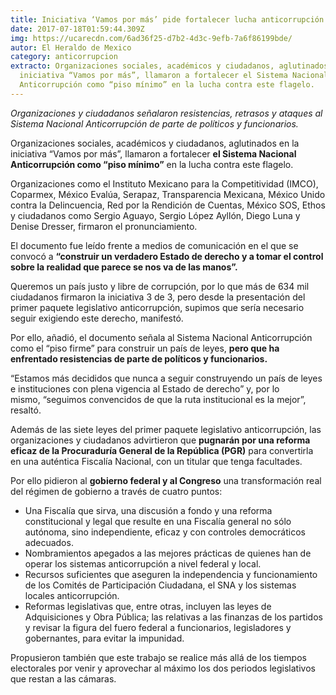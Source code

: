 ```yaml
---
title: Iniciativa ‘Vamos por más’ pide fortalecer lucha anticorrupción
date: 2017-07-18T01:59:44.309Z
img: https://ucarecdn.com/6ad36f25-d7b2-4d3c-9efb-7a6f86199bde/
autor: El Heraldo de Mexico
category: anticorrupcion
extracto: Organizaciones sociales, académicos y ciudadanos, aglutinados en la
  iniciativa “Vamos por más”, llamaron a fortalecer el Sistema Nacional
  Anticorrupción como “piso mínimo” en la lucha contra este flagelo.
---
```

*Organizaciones y ciudadanos señalaron resistencias, retrasos y ataques al Sistema Nacional Anticorrupción de parte de políticos y funcionarios.*

Organizaciones sociales, académicos y ciudadanos, aglutinados en la iniciativa “Vamos por más”, llamaron a fortalecer **el Sistema Nacional Anticorrupción como “piso mínimo”** en la lucha contra este flagelo.

Organizaciones como el Instituto Mexicano para la Competitividad (IMCO), Coparmex, México Evalúa, Serapaz, Transparencia Mexicana, México Unido contra la Delincuencia, Red por la Rendición de Cuentas, México SOS, Ethos y ciudadanos como Sergio Aguayo, Sergio López Ayllón, Diego Luna y Denise Dresser, firmaron el pronunciamiento.

El documento fue leído frente a medios de comunicación en el que se convocó a **“construir un verdadero Estado de derecho y a tomar el control sobre la realidad que parece se nos va de las manos”.**

Queremos un país justo y libre de corrupción, por lo que más de 634 mil ciudadanos firmaron la iniciativa 3 de 3, pero desde la presentación del primer paquete legislativo anticorrupción, supimos que sería necesario seguir exigiendo este derecho, manifestó.

Por ello, añadió, el documento señala al Sistema Nacional Anticorrupción como el “piso firme” para construir un país de leyes, **pero que ha enfrentado resistencias de parte de políticos y funcionarios.** 

“Estamos más decididos que nunca a seguir construyendo un país de leyes e instituciones con plena vigencia al Estado de derecho” y, por lo mismo, “seguimos convencidos de que la ruta institucional es la mejor”, resaltó.

Además de las siete leyes del primer paquete legislativo anticorrupción, las organizaciones y ciudadanos advirtieron que **pugnarán por una reforma eficaz de la Procuraduría General de la República (PGR)** para convertirla en una auténtica Fiscalía Nacional, con un titular que tenga facultades.

Por ello pidieron al **gobierno federal y al Congreso** una transformación real del régimen de gobierno a través de cuatro puntos:

* Una Fiscalía que sirva, una discusión a fondo y una reforma constitucional y legal que resulte en una Fiscalía general no sólo autónoma, sino independiente, eficaz y con controles democráticos adecuados.
* Nombramientos apegados a las mejores prácticas de quienes han de operar los sistemas anticorrupción a nivel federal y local.
* Recursos suficientes que aseguren la independencia y funcionamiento de los Comités de Participación Ciudadana, el SNA y los sistemas locales anticorrupción.
* Reformas legislativas que, entre otras, incluyen las leyes de Adquisiciones y Obra Pública; las relativas a las finanzas de los partidos y revisar la figura del fuero federal a funcionarios, legisladores y gobernantes, para evitar la impunidad.

Propusieron también que este trabajo se realice más allá de los tiempos electorales por venir y aprovechar al máximo los dos periodos legislativos que restan a las cámaras.